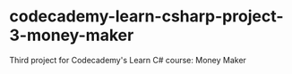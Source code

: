 # codecademy-learn-csharp-project-3-money-maker
Third project for Codecademy's Learn C# course: Money Maker
